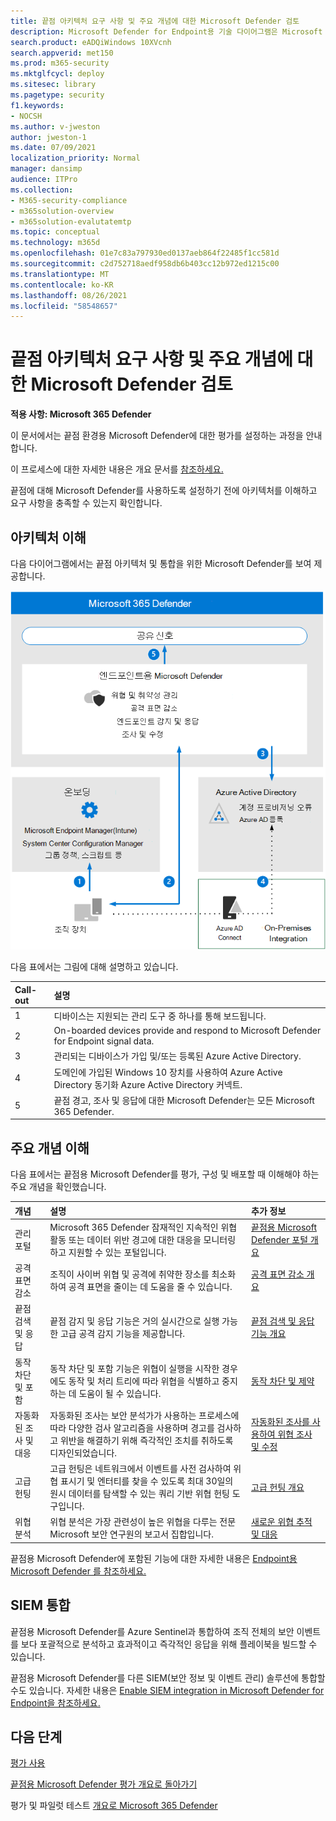 ```yaml
---
title: 끝점 아키텍처 요구 사항 및 주요 개념에 대한 Microsoft Defender 검토
description: Microsoft Defender for Endpoint용 기술 다이어그램은 Microsoft 365 Defender 랩 또는 파일럿 환경을 구축하기 전에 Microsoft 365 ID를 이해하는 데 도움이 됩니다.
search.product: eADQiWindows 10XVcnh
search.appverid: met150
ms.prod: m365-security
ms.mktglfcycl: deploy
ms.sitesec: library
ms.pagetype: security
f1.keywords:
- NOCSH
ms.author: v-jweston
author: jweston-1
ms.date: 07/09/2021
localization_priority: Normal
manager: dansimp
audience: ITPro
ms.collection:
- M365-security-compliance
- m365solution-overview
- m365solution-evalutatemtp
ms.topic: conceptual
ms.technology: m365d
ms.openlocfilehash: 01e7c83a797930ed0137aeb864f22485f1cc581d
ms.sourcegitcommit: c2d752718aedf958db6b403cc12b972ed1215c00
ms.translationtype: MT
ms.contentlocale: ko-KR
ms.lasthandoff: 08/26/2021
ms.locfileid: "58548657"
---
```

# <a name="review-microsoft-defender-for-endpoint-architecture-requirements-and-key-concepts"></a>끝점 아키텍처 요구 사항 및 주요 개념에 대한 Microsoft Defender 검토

**적용 사항: Microsoft 365 Defender**

이 문서에서는 끝점 환경용 Microsoft Defender에 대한 평가를 설정하는 과정을 안내합니다.

이 프로세스에 대한 자세한 내용은 개요 문서를 [참조하세요.](eval-defender-endpoint-overview.md)

끝점에 대해 Microsoft Defender를 사용하도록 설정하기 전에 아키텍처를 이해하고 요구 사항을 충족할 수 있는지 확인합니다.

## <a name="understand-the-architecture"></a>아키텍처 이해

다음 다이어그램에서는 끝점 아키텍처 및 통합을 위한 Microsoft Defender를 보여 제공합니다. 

![Defender 평가 환경에 Office Microsoft Defender를 추가하는 단계입니다.](../../media/defender/m365-defender-endpoint-architecture.png)

다음 표에서는 그림에 대해 설명하고 있습니다.

Call-out | 설명
:---|:---|
1 | 디바이스는 지원되는 관리 도구 중 하나를 통해 보드됩니다. 
2 | On-boarded devices provide and respond to Microsoft Defender for Endpoint signal data.
3  | 관리되는 디바이스가 가입 및/또는 등록된 Azure Active Directory.
4  | 도메인에 가입된 Windows 10 장치를 사용하여 Azure Active Directory 동기화 Azure Active Directory 커넥트.
5  | 끝점 경고, 조사 및 응답에 대한 Microsoft Defender는 모든 Microsoft 365 Defender.

## <a name="understand-key-concepts"></a>주요 개념 이해

다음 표에서는 끝점용 Microsoft Defender를 평가, 구성 및 배포할 때 이해해야 하는 주요 개념을 확인했습니다. 

개념 | 설명 | 추가 정보
:---|:---|:---|
관리 포털 | Microsoft 365 Defender 잠재적인 지속적인 위협 활동 또는 데이터 위반 경고에 대한 대응을 모니터링하고 지원할 수 있는 포털입니다. | [끝점용 Microsoft Defender 포털 개요](/microsoft-365/security/defender-endpoint/portal-overview)
공격 표면 감소 | 조직이 사이버 위협 및 공격에 취약한 장소를 최소화하여 공격 표면을 줄이는 데 도움을 줄 수 있습니다. | [공격 표면 감소 개요](/microsoft-365/security/defender-endpoint/overview-attack-surface-reduction)
끝점 검색 및 응답 | 끝점 감지 및 응답 기능은 거의 실시간으로 실행 가능한 고급 공격 감지 기능을 제공합니다. | [끝점 검색 및 응답 기능 개요](/microsoft-365/security/defender-endpoint/overview-endpoint-detection-response)
동작 차단 및 포함 | 동작 차단 및 포함 기능은 위협이 실행을 시작한 경우에도 동작 및 처리 트리에 따라 위협을 식별하고 중지하는 데 도움이 될 수 있습니다. | [동작 차단 및 제약](/microsoft-365/security/defender-endpoint/behavioral-blocking-containment)
자동화된 조사 및 대응 | 자동화된 조사는 보안 분석가가 사용하는 프로세스에 따라 다양한 검사 알고리즘을 사용하며 경고를 검사하고 위반을 해결하기 위해 즉각적인 조치를 취하도록 디자인되었습니다. | [자동화된 조사를 사용하여 위협 조사 및 수정](/microsoft-365/security/defender-endpoint/automated-investigations)
고급 헌팅 | 고급 헌팅은 네트워크에서 이벤트를 사전 검사하여 위협 표시기 및 엔터티를 찾을 수 있도록 최대 30일의 원시 데이터를 탐색할 수 있는 쿼리 기반 위협 헌팅 도구입니다. | [고급 헌팅 개요](/microsoft-365/security/defender-endpoint/advanced-hunting-overview)
위협 분석 | 위협 분석은 가장 관련성이 높은 위협을 다루는 전문 Microsoft 보안 연구원의 보고서 집합입니다. | [새로운 위협 추적 및 대응](/microsoft-365/security/defender-endpoint/threat-analytics)


끝점용 Microsoft Defender에 포함된 기능에 대한 자세한 내용은 [Endpoint용 Microsoft Defender 를 참조하세요.](/microsoft-365/security/defender-endpoint/microsoft-defender-endpoint)

## <a name="siem-integration"></a>SIEM 통합

끝점용 Microsoft Defender를 Azure Sentinel과 통합하여 조직 전체의 보안 이벤트를 보다 포괄적으로 분석하고 효과적이고 즉각적인 응답을 위해 플레이북을 빌드할 수 있습니다. 

끝점용 Microsoft Defender를 다른 SIEM(보안 정보 및 이벤트 관리) 솔루션에 통합할 수도 있습니다. 자세한 내용은 [Enable SIEM integration in Microsoft Defender for Endpoint을 참조하세요.](/microsoft-365/security/defender-endpoint/enable-siem-integration)


## <a name="next-steps"></a>다음 단계
[평가 사용](eval-defender-endpoint-enable-eval.md)

[끝점용 Microsoft Defender 평가 개요로 돌아가기](eval-defender-endpoint-overview.md)

평가 및 파일럿 테스트 [개요로 Microsoft 365 Defender](eval-overview.md)
